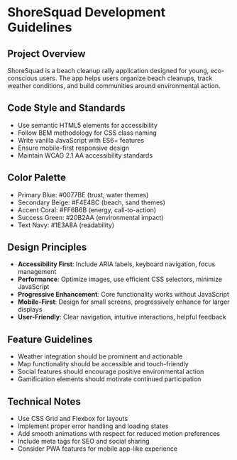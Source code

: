 <!-- Use this file to provide workspace-specific custom instructions to Copilot. For more details, visit https://code.visualstudio.com/docs/copilot/copilot-customization#_use-a-githubcopilotinstructionsmd-file -->

# ShoreSquad Development Guidelines

## Project Overview
ShoreSquad is a beach cleanup rally application designed for young, eco-conscious users. The app helps users organize beach cleanups, track weather conditions, and build communities around environmental action.

## Code Style and Standards
- Use semantic HTML5 elements for accessibility
- Follow BEM methodology for CSS class naming
- Write vanilla JavaScript with ES6+ features
- Ensure mobile-first responsive design
- Maintain WCAG 2.1 AA accessibility standards

## Color Palette
- Primary Blue: #0077BE (trust, water themes)
- Secondary Beige: #F4E4BC (beach, sand themes)  
- Accent Coral: #FF6B6B (energy, call-to-action)
- Success Green: #20B2AA (environmental impact)
- Text Navy: #1E3A8A (readability)

## Design Principles
- **Accessibility First**: Include ARIA labels, keyboard navigation, focus management
- **Performance**: Optimize images, use efficient CSS selectors, minimize JavaScript
- **Progressive Enhancement**: Core functionality works without JavaScript
- **Mobile-First**: Design for small screens, progressively enhance for larger displays
- **User-Friendly**: Clear navigation, intuitive interactions, helpful feedback

## Feature Guidelines
- Weather integration should be prominent and actionable
- Map functionality should be accessible and touch-friendly
- Social features should encourage positive environmental action
- Gamification elements should motivate continued participation

## Technical Notes
- Use CSS Grid and Flexbox for layouts
- Implement proper error handling and loading states
- Add smooth animations with respect for reduced motion preferences
- Include meta tags for SEO and social sharing
- Consider PWA features for mobile app-like experience

